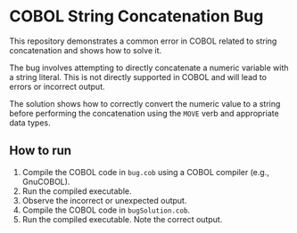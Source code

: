 # COBOL String Concatenation Bug
This repository demonstrates a common error in COBOL related to string concatenation and shows how to solve it.

The bug involves attempting to directly concatenate a numeric variable with a string literal. This is not directly supported in COBOL and will lead to errors or incorrect output.

The solution shows how to correctly convert the numeric value to a string before performing the concatenation using the `MOVE` verb and appropriate data types.

## How to run
1. Compile the COBOL code in `bug.cob` using a COBOL compiler (e.g., GnuCOBOL). 
2. Run the compiled executable.
3. Observe the incorrect or unexpected output. 
4. Compile the COBOL code in `bugSolution.cob`.
5. Run the compiled executable.  Note the correct output. 